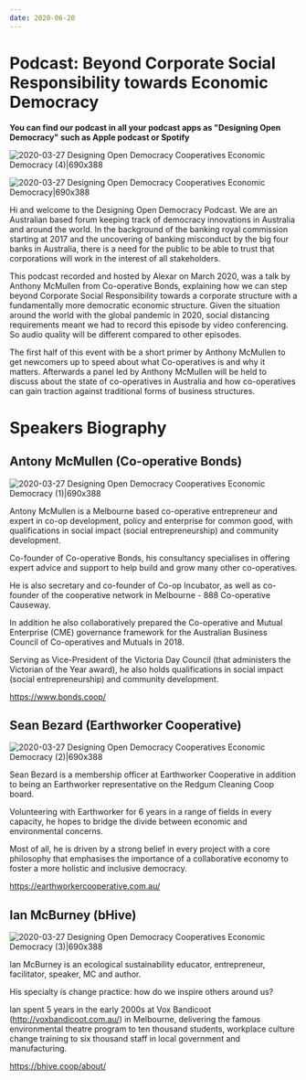 ```yaml
---
date: 2020-06-20
---
```


# Podcast: Beyond Corporate Social Responsibility towards Economic Democracy


**You can find our podcast in all your podcast apps as "Designing Open Democracy" such as Apple podcast or Spotify**

![2020-03-27 Designing Open Democracy Cooperatives Economic Democracy (4)|690x388](upload://2ifMC7JGg7N2iejSXJ6VxFq1t0e.png) 

![2020-03-27 Designing Open Democracy Cooperatives Economic Democracy|690x388](upload://shIOYj6gFNus9fx6QWiWd3eVFwW.png) 

Hi and welcome to the Designing Open Democracy Podcast. We are an Australian based forum keeping track of democracy innovations in Australia and around the world. In the background of the banking royal commission starting at 2017 and the uncovering of banking misconduct by the big four banks in Australia, there is a need for the public to be able to trust that corporations will work in the interest of all stakeholders.

This podcast recorded and hosted by Alexar on March 2020, was a talk by Anthony McMullen from Co-operative Bonds, explaining how we can step beyond Corporate Social Responsibility towards a corporate structure with a fundamentally more democratic economic structure. Given the situation around the world with the global pandemic in 2020, social distancing requirements meant we had to record this episode by video conferencing. So audio quality will be different compared to other episodes.

The first half of this event with be a short primer by Anthony McMullen to get newcomers up to speed about what Co-operatives is and why it matters. Afterwards a panel led by Anthony McMullen will be held to discuss about the state of co-operatives in Australia and how co-operatives can gain traction against traditional forms of business structures.

<!-- more -->

# Speakers Biography

## Antony McMullen (Co-operative Bonds)

![2020-03-27 Designing Open Democracy Cooperatives Economic Democracy (1)|690x388](upload://6MemNOFD20Gbsf8UMBR3rg8DiSv.png) 

Antony McMullen is a Melbourne based co-operative entrepreneur and expert in co-op development, policy and enterprise for common good, with qualifications in social impact (social entrepreneurship) and community development.

Co-founder of Co-operative Bonds, his consultancy specialises in offering expert advice and support to help build and grow many other co-operatives.

He is also secretary and co-founder of Co-op Incubator, as well as co-founder of the cooperative network in Melbourne - 888 Co-operative Causeway.

In addition he also collaboratively prepared the Co-operative and Mutual Enterprise (CME) governance framework for the Australian Business Council of Co-operatives and Mutuals in 2018.

Serving as Vice-President of the Victoria Day Council (that administers the Victorian of the Year award), he also holds qualifications in social impact (social entrepreneurship) and community development.

https://www.bonds.coop/

## Sean Bezard (Earthworker Cooperative)

![2020-03-27 Designing Open Democracy Cooperatives Economic Democracy (2)|690x388](upload://fFritIIcQilahhJYoqYGz2Be4D5.png) 

Sean Bezard is a membership officer at Earthworker Cooperative in addition to being an Earthworker representative on the Redgum Cleaning Coop board.

Volunteering with Earthworker for 6 years in a range of fields in every capacity, he hopes to bridge the divide between economic and environmental concerns.

Most of all, he is driven by a strong belief in every project with a core philosophy that emphasises the importance of a collaborative economy to foster a more holistic and inclusive democracy.

https://earthworkercooperative.com.au/

## Ian McBurney (bHive)

![2020-03-27 Designing Open Democracy Cooperatives Economic Democracy (3)|690x388](upload://3AL4xZ4UIFnQeHOj1bHSsb1p9ru.png)

Ian McBurney is an ecological sustainability educator, entrepreneur, facilitator, speaker, MC and author.

His specialty is change practice: how do we inspire others around us?

Ian spent 5 years in the early 2000s at Vox Bandicoot (http://voxbandicoot.com.au/) in Melbourne, delivering the famous environmental theatre program to ten thousand students, workplace culture change training to six thousand staff in local government and manufacturing.

https://bhive.coop/about/